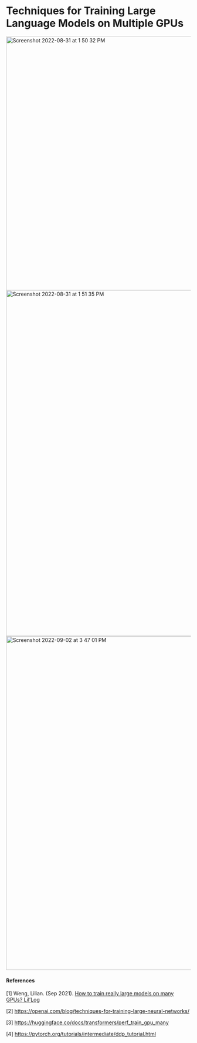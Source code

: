 # Techniques for Training Large Language Models on Multiple GPUs

<img width="689" alt="Screenshot 2022-08-31 at 1 50 32 PM" src="https://github.com/aniket-mish/parallelism/assets/71699313/a5925986-5c7f-4875-ba5a-9678ed24d480">

<img width="940" alt="Screenshot 2022-08-31 at 1 51 35 PM" src="https://github.com/aniket-mish/parallelism/assets/71699313/02fe75a7-4a0a-4108-addc-d62aaf9bb226">

<img width="907" alt="Screenshot 2022-09-02 at 3 47 01 PM" src="https://github.com/aniket-mish/parallelism/assets/71699313/4828aa82-6fc6-4852-8a0f-5b51bb0b6fae">

#### References

[1] Weng, Lilian. (Sep 2021). [How to train really large models on many GPUs? Lil’Log](https://lilianweng.github.io/posts/2021-09-25-train-large/)

[2] https://openai.com/blog/techniques-for-training-large-neural-networks/

[3] https://huggingface.co/docs/transformers/perf_train_gpu_many

[4] https://pytorch.org/tutorials/intermediate/ddp_tutorial.html
